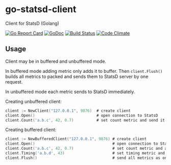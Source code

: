 # go-statsd-client

Client for StatsD (Golang)

[![Go Report Card](https://goreportcard.com/badge/github.com/sokil/go-statsd-client)](https://goreportcard.com/report/github.com/sokil/go-statsd-client)
[![GoDoc](https://godoc.org/github.com/sokil/go-statsd-client?status.svg)](https://godoc.org/github.com/sokil/go-statsd-client)
[![Build Status](https://travis-ci.org/sokil/go-statsd-client.svg?branch=master)](https://travis-ci.org/sokil/go-statsd-client)
[![Code Climate](https://codeclimate.com/github/sokil/go-statsd-client/badges/gpa.svg)](https://codeclimate.com/github/sokil/go-statsd-client)

## Usage

Client may be in buffered and unbuffered mode.

In buffered mode adding metric only adds it to buffer. Then `client.Flush()` builds all metrics to
packed and sends them to StatsD server by one request.

In unbuffered mode each metric sends to StatsD immediately.

Creating unbuffered client:

```go
client := NewClient("127.0.0.1", 9876)  # create client
client.Open()                           # open connection to StatsD
client.Count('a.b.c', 42, 0.7)          # set count metric and send it to StatsD
```

Creating buffered client:

```go
client := NewBufferedClient("127.0.0.1", 9876) # create client
client.Open()                                  # open connection to StatsD
client.Count('a.b.c', 42, 0.7)                 # set count metric and add it to buffer
client.Timing('a.b.d', 43)                     # set timing metric and add it to buffer
client.Flush()                                 # send all metrics as one packet to StatsD
```
